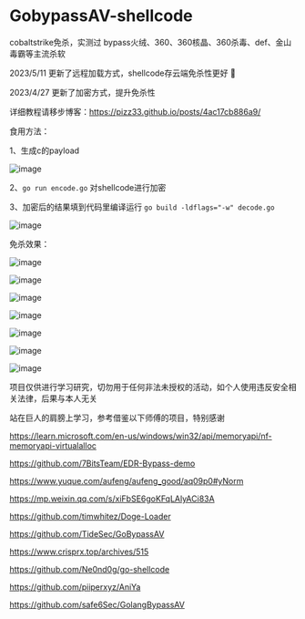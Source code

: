 # GobypassAV-shellcode

cobaltstrike免杀，实测过 bypass火绒、360、360核晶、360杀毒、def、金山毒霸等主流杀软

2023/5/11 更新了远程加载方式，shellcode存云端免杀性更好 🤪

2023/4/27 更新了加密方式，提升免杀性

详细教程请移步博客：https://pizz33.github.io/posts/4ac17cb886a9/

食用方法：

1、生成c的payload

![image](https://user-images.githubusercontent.com/88339946/232708666-a8e28b1b-2502-4bbc-91a9-d88e5ff44e9d.png)

2、`go run encode.go` 对shellcode进行加密

3、加密后的结果填到代码里编译运行 `go build -ldflags="-w" decode.go`

![image](https://user-images.githubusercontent.com/88339946/232708833-9709b6c6-59b3-455a-aaa5-e4a92e549c3b.png)


免杀效果：

![image](https://user-images.githubusercontent.com/88339946/234937098-ba1f7e9b-0c8e-4455-a84b-46a6ae53159f.png)

![image](https://user-images.githubusercontent.com/88339946/234936629-b80e9b97-8a85-485e-9097-bbf4091a4d39.png)

![image](https://user-images.githubusercontent.com/88339946/234928250-bcf2952f-c345-4241-b33c-73e053b54dd5.png)

![image](https://user-images.githubusercontent.com/88339946/233016193-23d034da-951a-400a-9720-fffa2b21ba81.png)

![image](https://user-images.githubusercontent.com/88339946/234165227-7a26383c-6f8f-484a-8bfb-6d35d2880e59.png)

![image](https://user-images.githubusercontent.com/88339946/234788023-2a9fd53a-2c02-4467-9ef1-6c654106680d.png)

![image](https://user-images.githubusercontent.com/88339946/232708290-e8f5c3cb-52cb-45bf-a7ea-43615bae0e9d.png)

项目仅供进行学习研究，切勿用于任何非法未授权的活动，如个人使用违反安全相关法律，后果与本人无关

站在巨人的肩膀上学习，参考借鉴以下师傅的项目，特别感谢

https://learn.microsoft.com/en-us/windows/win32/api/memoryapi/nf-memoryapi-virtualalloc

https://github.com/7BitsTeam/EDR-Bypass-demo 

https://www.yuque.com/aufeng/aufeng_good/aq09p0#yNorm

https://mp.weixin.qq.com/s/xiFbSE6goKFqLAlyACi83A

https://github.com/timwhitez/Doge-Loader

https://github.com/TideSec/GoBypassAV

https://www.crisprx.top/archives/515

https://github.com/Ne0nd0g/go-shellcode

https://github.com/piiperxyz/AniYa

https://github.com/safe6Sec/GolangBypassAV

